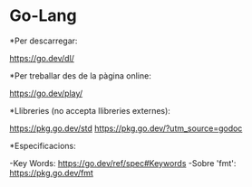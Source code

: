 # Go-Lang

*Per descarregar: 

https://go.dev/dl/

*Per treballar des de la pàgina online: 

https://go.dev/play/

*Llibreries (no accepta llibreries externes): 

https://pkg.go.dev/std
https://pkg.go.dev/?utm_source=godoc

*Especificacions: 

-Key Words:
https://go.dev/ref/spec#Keywords
-Sobre 'fmt': 
https://pkg.go.dev/fmt
